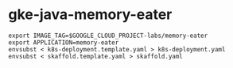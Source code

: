 # gke-java-memory-eater

```shell
export IMAGE_TAG=$GOOGLE_CLOUD_PROJECT-labs/memory-eater
export APPLICATION=memory-eater
envsubst < k8s-deployment.template.yaml > k8s-deployment.yaml
envsubst < skaffold.template.yaml > skaffold.yaml
```